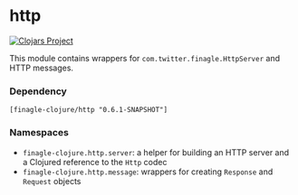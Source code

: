 # http

[![Clojars Project](https://img.shields.io/clojars/v/finagle-clojure/http.svg)](https://clojars.org/finagle-clojure/http)

This module contains wrappers for `com.twitter.finagle.HttpServer` and HTTP messages.

### Dependency

    [finagle-clojure/http "0.6.1-SNAPSHOT"]

### Namespaces

* `finagle-clojure.http.server`: a helper for building an HTTP server and a Clojured reference to the `Http` codec
* `finagle-clojure.http.message`: wrappers for creating `Response` and `Request` objects
